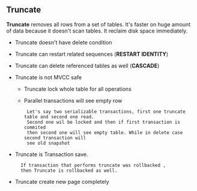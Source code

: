 ## Truncate

**Truncate** removes all rows from a set of tables. It's faster on huge amount of data because it doesn't scan tables. It reclaim disk space immediately. 

- Truncate doesn't have delete condition
- Truncate can restart related sequences (**RESTART IDENTITY**)
- Truncate can delete referenced tables as well (**CASCADE**)
- Truncate is not MVCC safe  
   - Truncate lock whole table for all operations
   - Parallel transactions will see empty row  
			
		  Let's	say two serializable transactions, first one truncate table and second one read.
		  Second one wil be locked and then if first transaction is commited 
		  then second one will see empty table. While in delete case second transaction will
		  see old snapshot
- Truncate is Transaction save.  

		If transaction that performs truncate was rollbacked , 
		then Truncate is rollbacked as well.
- Truncate create new page completely
